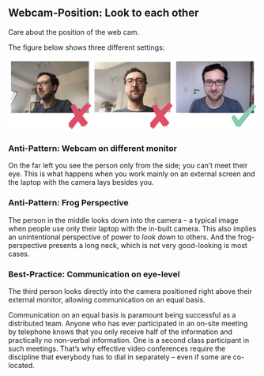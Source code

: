 ## Webcam-Position: Look to each other

Care about the position of the web cam.

The figure below shows three different settings:

![Webcam Position](webcam-position.png)

### Anti-Pattern: Webcam on different monitor

On the far left you see the person only from the side; you can’t meet their eye. 
This is what happens when you work mainly on an external screen and the laptop with the camera lays besides you. 

### Anti-Pattern: Frog Perspective

The person in the middle looks down into the camera – a typical image when people use only their laptop with the in-built camera. 
This also implies an unintentional perspective of power to _look down_ to others.
And the frog-perspective presents a long neck, which is not very good-looking is most cases.

### Best-Practice: Communication on eye-level

The third person looks directly into the camera positioned right above their external monitor, allowing communication on an equal basis.

Communication on an equal basis is paramount being successful as a distributed team. 
Anyone who has ever participated in an on-site meeting by telephone knows that you only receive half of the information and practically no non-verbal information. 
One is a second class participant in such meetings. 
That’s why effective video conferences require the discipline that everybody has to dial in separately – even if some are co-located.


<script async defer src="https://cdn.simpleanalytics.io/hello.js"></script>
<noscript><img src="https://api.simpleanalytics.io/hello.gif" alt=""></noscript>
